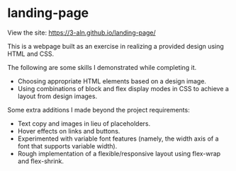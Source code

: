 # landing-page

View the site: https://3-aln.github.io/landing-page/

This is a webpage built as an exercise in realizing a provided design using HTML and CSS.

The following are some skills I demonstrated while completing it.

* Choosing appropriate HTML elements based on a design image.
* Using combinations of block and flex display modes in CSS to achieve a layout from design images.

Some extra additions I made beyond the project requirements:
* Text copy and images in lieu of placeholders.
* Hover effects on links and buttons.
* Experimented with variable font features (namely, the width axis of a font that supports variable width).
* Rough implementation of a flexible/responsive layout using flex-wrap and flex-shrink.
